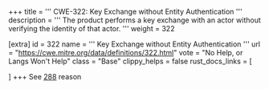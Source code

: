 +++
title = '''
CWE-322: Key Exchange without Entity Authentication
'''
description	= '''
The product performs a key exchange with an actor without verifying the identity of that actor.
'''
weight = 322

[extra]
id = 322
name = '''
Key Exchange without Entity Authentication
'''
url = "https://cwe.mitre.org/data/definitions/322.html"
vote = "No Help, or Langs Won't Help"
class = "Base"
clippy_helps = false
rust_docs_links = [

]
+++
See [288](rust-are-we-secure-yet/cwes/cwe-288) reason
